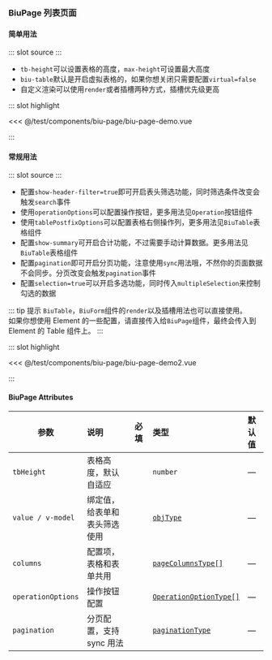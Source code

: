 ### BiuPage 列表页面

#### 简单用法

<demo-block>
::: slot source
<BiuPageDemo></BiuPageDemo>
:::

-   `tb-height`可以设置表格的高度，`max-height`可设置最大高度
-   `biu-table`默认是开启虚拟表格的，如果你想关闭只需要配置`virtual=false`
-   自定义渲染可以使用`render`或者插槽两种方式，插槽优先级更高

::: slot highlight

<<< @/test/components/biu-page/biu-page-demo.vue

:::
</demo-block>

#### 常规用法

<demo-block>
::: slot source
<BiuPageDemo2></BiuPageDemo2>
:::

-   配置`show-header-filter=true`即可开启表头筛选功能，同时筛选条件改变会触发`search`事件
-   使用`operationOptions`可以配置操作按钮，更多用法见`Operation`按钮组件
-   使用`tablePostfixOptions`可以配置表格右侧操作列，更多用法见`BiuTable`表格组件
-   配置`show-summary`可开启合计功能，不过需要手动计算数据。更多用法见`BiuTable`表格组件
-   配置`pagination`即可开启分页功能，注意使用`sync`用法哦，不然你的页面数据不会同步。分页改变会触发`pagination`事件
-   配置`selection=true`可以开启多选功能，同时传入`multipleSelection`来控制勾选的数据

::: tip 提示
`BiuTable`，`BiuForm`组件的`render`以及插槽用法也可以直接使用。<br/>
如果你想使用 Element 的一些配置，请直接传入给`BiuPage`组件，最终会传入到 Element 的 Table 组件上。
:::

::: slot highlight

<<< @/test/components/biu-page/biu-page-demo2.vue

:::
</demo-block>

#### BiuPage Attributes

| 参数               | 说明                         | 必填                                | 类型                                                                                                                              | 默认值 |
| ------------------ | :--------------------------- | :---------------------------------- | :-------------------------------------------------------------------------------------------------------------------------------- | :----- |
| `tbHeight`         | 表格高度，默认自适应         | <el-checkbox></el-checkbox>         | `number`                                                                                                                          | —      |
| `value / v-model`  | 绑定值，给表单和表头筛选使用 | <el-checkbox checked></el-checkbox> | <a href="https://github.com/CalmHarbin/calm-harbin/blob/main/types/index.d.ts#L13" target="_blank">`objType`</a>                  | —      |
| `columns`          | 配置项，表格和表单共用       | <el-checkbox checked></el-checkbox> | <a href="https://github.com/CalmHarbin/calm-harbin/blob/main/types/biu-page.d.ts#L8" target="_blank">`pageColumnsType[]`</a>      | —      |
| `operationOptions` | 操作按钮配置                 | <el-checkbox></el-checkbox>         | <a href="https://github.com/CalmHarbin/calm-harbin/blob/main/types/operation.d.ts#L5" target="_blank">`OperationOptionType[]`</a> | —      |
| `pagination`       | 分页配置，支持 sync 用法     | <el-checkbox></el-checkbox>         | <a href="https://github.com/CalmHarbin/calm-harbin/blob/main/types/biu-page.d.ts#L37" target="_blank">`paginationType`</a>        | —      |
